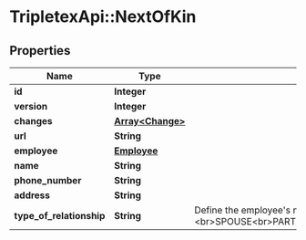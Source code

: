 # TripletexApi::NextOfKin

## Properties
Name | Type | Description | Notes
------------ | ------------- | ------------- | -------------
**id** | **Integer** |  | [optional] 
**version** | **Integer** |  | [optional] 
**changes** | [**Array&lt;Change&gt;**](Change.md) |  | [optional] 
**url** | **String** |  | [optional] 
**employee** | [**Employee**](Employee.md) |  | [optional] 
**name** | **String** |  | 
**phone_number** | **String** |  | 
**address** | **String** |  | [optional] 
**type_of_relationship** | **String** | Define the employee&#39;s next of kin relationtype.&lt;br&gt;SPOUSE&lt;br&gt;PARTNER&lt;br&gt;PARENT&lt;br&gt;CHILD&lt;br&gt;SIBLING | [optional] 


